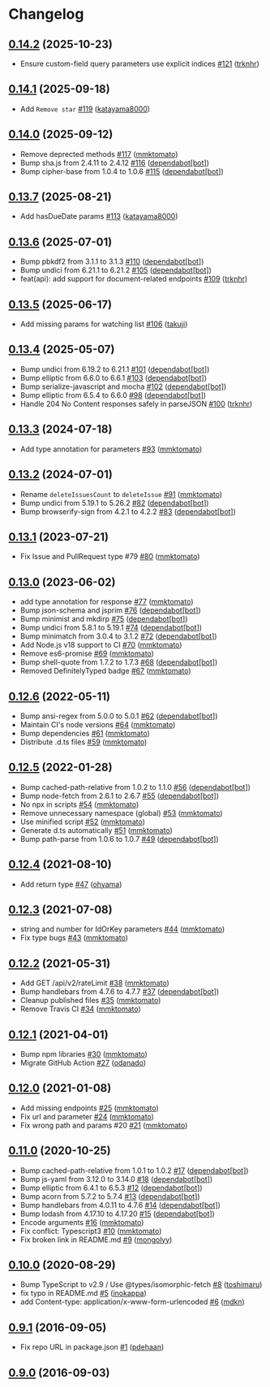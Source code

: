# Changelog

## [0.14.2](https://github.com/nulab/backlog-js/compare/0.14.1...0.14.2) (2025-10-23)

*  Ensure custom-field query parameters use explicit indices [#121](https://github.com/nulab/backlog-js/pull/121) ([trknhr](https://github.com/trknhr))

## [0.14.1](https://github.com/nulab/backlog-js/compare/0.14.0...0.14.1) (2025-09-18)

* Add `Remove star` [#119](https://github.com/nulab/backlog-js/pull/119) ([katayama8000](https://github.com/katayama8000))

## [0.14.0](https://github.com/nulab/backlog-js/compare/0.13.7...0.14.0) (2025-09-12)

* Remove deprected methods [#117](https://github.com/nulab/backlog-js/pull/117) ([mmktomato](https://github.com/mmktomato))
* Bump sha.js from 2.4.11 to 2.4.12 [#116](https://github.com/nulab/backlog-js/pull/116) ([dependabot[bot]](https://github.com/apps/dependabot))
* Bump cipher-base from 1.0.4 to 1.0.6 [#115](https://github.com/nulab/backlog-js/pull/115) ([dependabot[bot]](https://github.com/apps/dependabot))

## [0.13.7](https://github.com/nulab/backlog-js/compare/0.13.6...0.13.7) (2025-08-21)

* Add hasDueDate params [#113](https://github.com/nulab/backlog-js/pull/113) ([katayama8000](https://github.com/katayama8000))

## [0.13.6](https://github.com/nulab/backlog-js/compare/0.13.5...0.13.6) (2025-07-01)

* Bump pbkdf2 from 3.1.1 to 3.1.3 [#110](https://github.com/nulab/backlog-js/pull/110) ([dependabot[bot]](https://github.com/apps/dependabot))
* Bump undici from 6.21.1 to 6.21.2 [#105](https://github.com/nulab/backlog-js/pull/105) ([dependabot[bot]](https://github.com/apps/dependabot))
* feat(api): add support for document-related endpoints [#109](https://github.com/nulab/backlog-js/pull/109) ([trknhr](https://github.com/trknhr))

## [0.13.5](https://github.com/nulab/backlog-js/compare/0.13.4...0.13.5) (2025-06-17)

* Add missing params for watching list [#106](https://github.com/nulab/backlog-js/pull/106) ([takuji](https://github.com/takuji))

## [0.13.4](https://github.com/nulab/backlog-js/compare/0.13.3...0.13.4) (2025-05-07)

* Bump undici from 6.19.2 to 6.21.1 [#101](https://github.com/nulab/backlog-js/pull/101) ([dependabot[bot]](https://github.com/apps/dependabot))
* Bump elliptic from 6.6.0 to 6.6.1 [#103](https://github.com/nulab/backlog-js/pull/103) ([dependabot[bot]](https://github.com/apps/dependabot))
* Bump serialize-javascript and mocha [#102](https://github.com/nulab/backlog-js/pull/102) ([dependabot[bot]](https://github.com/apps/dependabot))
* Bump elliptic from 6.5.4 to 6.6.0 [#98](https://github.com/nulab/backlog-js/pull/98) ([dependabot[bot]](https://github.com/apps/dependabot))
* Handle 204 No Content responses safely in parseJSON [#100](https://github.com/nulab/backlog-js/pull/100) ([trknhr](https://github.com/trknhr))

## [0.13.3](https://github.com/nulab/backlog-js/compare/0.13.2...0.13.3) (2024-07-18)

* Add type annotation for parameters [#93](https://github.com/nulab/backlog-js/pull/93) ([mmktomato](https://github.com/mmktomato))

## [0.13.2](https://github.com/nulab/backlog-js/compare/0.13.1...0.13.2) (2024-07-01)

* Rename `deleteIssuesCount` to `deleteIssue` [#91](https://github.com/nulab/backlog-js/pull/91) ([mmktomato](https://github.com/mmktomato))
* Bump undici from 5.19.1 to 5.26.2 [#82](https://github.com/nulab/backlog-js/pull/82) ([dependabot[bot]](https://github.com/apps/dependabot))
* Bump browserify-sign from 4.2.1 to 4.2.2 [#83](https://github.com/nulab/backlog-js/pull/83) ([dependabot[bot]](https://github.com/apps/dependabot))

## [0.13.1](https://github.com/nulab/backlog-js/compare/0.13.0...0.13.1) (2023-07-21)

* Fix Issue and PullRequest type #79 [#80](https://github.com/nulab/backlog-js/pull/80) ([mmktomato](https://github.com/mmktomato))

## [0.13.0](https://github.com/nulab/backlog-js/compare/0.12.6...0.13.0) (2023-06-02)

* add type annotation for response [#77](https://github.com/nulab/backlog-js/pull/77) ([mmktomato](https://github.com/mmktomato))
* Bump json-schema and jsprim [#76](https://github.com/nulab/backlog-js/pull/76) ([dependabot[bot]](https://github.com/apps/dependabot))
* Bump minimist and mkdirp [#75](https://github.com/nulab/backlog-js/pull/75) ([dependabot[bot]](https://github.com/apps/dependabot))
* Bump undici from 5.8.1 to 5.19.1 [#74](https://github.com/nulab/backlog-js/pull/74) ([dependabot[bot]](https://github.com/apps/dependabot))
* Bump minimatch from 3.0.4 to 3.1.2 [#72](https://github.com/nulab/backlog-js/pull/72) ([dependabot[bot]](https://github.com/apps/dependabot))
* Add Node.js v18 support to CI [#70](https://github.com/nulab/backlog-js/pull/70) ([mmktomato](https://github.com/mmktomato))
* Remove es6-promise [#69](https://github.com/nulab/backlog-js/pull/69) ([mmktomato](https://github.com/mmktomato))
* Bump shell-quote from 1.7.2 to 1.7.3 [#68](https://github.com/nulab/backlog-js/pull/68) ([dependabot[bot]](https://github.com/apps/dependabot))
* Removed DefinitelyTyped badge [#67](https://github.com/nulab/backlog-js/pull/67) ([mmktomato](https://github.com/mmktomato))

## [0.12.6](https://github.com/nulab/backlog-js/compare/0.12.5...0.12.6) (2022-05-11)

* Bump ansi-regex from 5.0.0 to 5.0.1 [#62](https://github.com/nulab/backlog-js/pull/62) ([dependabot[bot]](https://github.com/apps/dependabot))
* Maintain CI's node versions [#64](https://github.com/nulab/backlog-js/pull/64) ([mmktomato](https://github.com/mmktomato))
* Bump dependencies [#61](https://github.com/nulab/backlog-js/pull/61) ([mmktomato](https://github.com/mmktomato))
* Distribute .d.ts files [#59](https://github.com/nulab/backlog-js/pull/59) ([mmktomato](https://github.com/mmktomato))

## [0.12.5](https://github.com/nulab/backlog-js/compare/0.12.4...0.12.5) (2022-01-28)

* Bump cached-path-relative from 1.0.2 to 1.1.0 [#56](https://github.com/nulab/backlog-js/pull/56) ([dependabot[bot]](https://github.com/apps/dependabot))
* Bump node-fetch from 2.6.1 to 2.6.7 [#55](https://github.com/nulab/backlog-js/pull/55) ([dependabot[bot]](https://github.com/apps/dependabot))
* No npx in scripts [#54](https://github.com/nulab/backlog-js/pull/54) ([mmktomato](https://github.com/mmktomato))
* Remove unnecessary namespace (global) [#53](https://github.com/nulab/backlog-js/pull/53) ([mmktomato](https://github.com/mmktomato))
* Use minified script [#52](https://github.com/nulab/backlog-js/pull/52) ([mmktomato](https://github.com/mmktomato))
* Generate d.ts automatically [#51](https://github.com/nulab/backlog-js/pull/51) ([mmktomato](https://github.com/mmktomato))
* Bump path-parse from 1.0.6 to 1.0.7 [#49](https://github.com/nulab/backlog-js/pull/49) ([dependabot[bot]](https://github.com/apps/dependabot))

## [0.12.4](https://github.com/nulab/backlog-js/compare/0.12.3...0.12.4) (2021-08-10)

* Add return type [#47](https://github.com/nulab/backlog-js/pull/47) ([ohyama](https://github.com/ohyama))

## [0.12.3](https://github.com/nulab/backlog-js/compare/0.12.2...0.12.3) (2021-07-08)

* string and number for IdOrKey parameters [#44](https://github.com/nulab/backlog-js/pull/44) ([mmktomato](https://github.com/mmktomato))
* Fix type bugs [#43](https://github.com/nulab/backlog-js/pull/43) ([mmktomato](https://github.com/mmktomato))

## [0.12.2](https://github.com/nulab/backlog-js/compare/0.12.1...0.12.2) (2021-05-31)

* Add GET /api/v2/rateLimit [#38](https://github.com/nulab/backlog-js/pull/38) ([mmktomato](https://github.com/mmktomato))
* Bump handlebars from 4.7.6 to 4.7.7 [#37](https://github.com/nulab/backlog-js/pull/37) ([dependabot[bot]](https://github.com/apps/dependabot))
* Cleanup published files [#35](https://github.com/nulab/backlog-js/pull/35) ([mmktomato](https://github.com/mmktomato))
* Remove Travis CI [#34](https://github.com/nulab/backlog-js/pull/34) ([mmktomato](https://github.com/mmktomato))

## [0.12.1](https://github.com/nulab/backlog-js/compare/0.12.0...0.12.1) (2021-04-01)

* Bump npm libraries [#30](https://github.com/nulab/backlog-js/pull/30) ([mmktomato](https://github.com/mmktomato))
* Migrate GitHub Action [#27](https://github.com/nulab/backlog-js/pull/27) ([odanado](https://github.com/odanado))

## [0.12.0](https://github.com/nulab/backlog-js/compare/0.11.0...0.12.0) (2021-01-08)

* Add missing endpoints [#25](https://github.com/nulab/backlog-js/pull/25) ([mmktomato](https://github.com/mmktomato))
* Fix url and parameter [#24](https://github.com/nulab/backlog-js/pull/24) ([mmktomato](https://github.com/mmktomato))
* Fix wrong path and params #20 [#21](https://github.com/nulab/backlog-js/pull/21) ([mmktomato](https://github.com/mmktomato))

## [0.11.0](https://github.com/nulab/backlog-js/compare/0.10.0...0.11.0) (2020-10-25)

* Bump cached-path-relative from 1.0.1 to 1.0.2 [#17](https://github.com/nulab/backlog-js/pull/17) ([dependabot[bot]](https://github.com/apps/dependabot))
* Bump js-yaml from 3.12.0 to 3.14.0 [#18](https://github.com/nulab/backlog-js/pull/18) ([dependabot[bot]](https://github.com/apps/dependabot))
* Bump elliptic from 6.4.1 to 6.5.3 [#12](https://github.com/nulab/backlog-js/pull/12) ([dependabot[bot]](https://github.com/apps/dependabot))
* Bump acorn from 5.7.2 to 5.7.4 [#13](https://github.com/nulab/backlog-js/pull/13) ([dependabot[bot]](https://github.com/apps/dependabot))
* Bump handlebars from 4.0.11 to 4.7.6 [#14](https://github.com/nulab/backlog-js/pull/14) ([dependabot[bot]](https://github.com/apps/dependabot))
* Bump lodash from 4.17.10 to 4.17.20 [#15](https://github.com/nulab/backlog-js/pull/15) ([dependabot[bot]](https://github.com/apps/dependabot))
* Encode arguments [#16](https://github.com/nulab/backlog-js/pull/16) ([mmktomato](https://github.com/mmktomato))
* Fix conflict: Typescript3 [#10](https://github.com/nulab/backlog-js/pull/10) ([mmktomato](https://github.com/mmktomato))
* Fix broken link in README.md [#9](https://github.com/nulab/backlog-js/pull/9) ([mongolyy](https://github.com/mongolyy))

## [0.10.0](https://github.com/nulab/backlog-js/compare/0.9.1...0.10.0) (2020-08-29)

* Bump TypeScript to v2.9 / Use @types/isomorphic-fetch [#8](https://github.com/nulab/backlog-js/pull/8) ([toshimaru](https://github.com/toshimaru))
* fix typo in README.md [#5](https://github.com/nulab/backlog-js/pull/5) ([inokappa](https://github.com/inokappa))
* add Content-type: application/x-www-form-urlencoded [#6](https://github.com/nulab/backlog-js/pull/6) ([mdkn](https://github.com/mdkn))

## [0.9.1](https://github.com/nulab/backlog-js/compare/0.9.0...0.9.1) (2016-09-05)

* Fix repo URL in package.json [#1](https://github.com/nulab/backlog-js/pull/1) ([pdehaan](https://github.com/pdehaan))

## [0.9.0](https://github.com/nulab/backlog-js/compare/a7fd61ed6d08...0.9.0) (2016-09-03)

